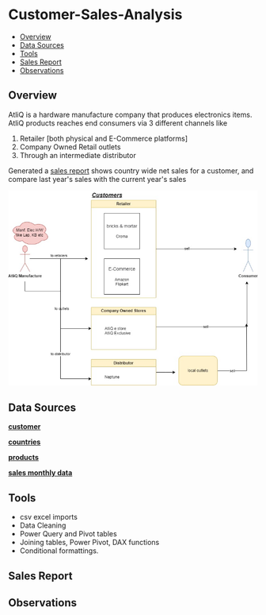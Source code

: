 # Customer-Sales-Analysis

- [Overview](#project-overview)
- [Data Sources](#data-sources)
- [Tools](#tools)
- [Sales Report](#sales-report)
- [Observations](#observations)

 ## Overview
AtliQ is a hardware manufacture company that produces electronics items. AtliQ products reaches end consumers via 3 different channels like
1. Retailer [both physical and E-Commerce platforms]
2. Company Owned Retail outlets
3. Through an intermediate distributor

Generated a [sales report](/CustomerSales.pdf) shows country wide net sales for a customer, and compare last year's sales with the current year's sales
   
   
![alt text](/images/CustomerSales.jpg)

 ## Data Sources
[**customer**](data/dim_customer.csv)  

[**countries**](data/dim_market.csv)

[**products**](data/dim_product.csv)

[**sales monthly data**](data/fact_sales_monthly.csv)

 ## Tools 
 - csv excel imports
 - Data Cleaning
 - Power Query and Pivot tables
 - Joining tables, Power Pivot, DAX functions
 - Conditional formattings.

 ## Sales Report

 ## Observations
